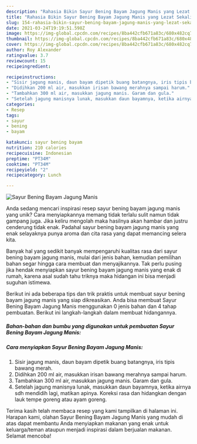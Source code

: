```yaml
---
description: "Rahasia Bikin Sayur Bening Bayam Jagung Manis yang Lezat Sekali"
title: "Rahasia Bikin Sayur Bening Bayam Jagung Manis yang Lezat Sekali"
slug: 154-rahasia-bikin-sayur-bening-bayam-jagung-manis-yang-lezat-sekali
date: 2021-03-24T19:19:51.598Z
image: https://img-global.cpcdn.com/recipes/8ba442cfb671a83c/680x482cq70/sayur-bening-bayam-jagung-manis-foto-resep-utama.jpg
thumbnail: https://img-global.cpcdn.com/recipes/8ba442cfb671a83c/680x482cq70/sayur-bening-bayam-jagung-manis-foto-resep-utama.jpg
cover: https://img-global.cpcdn.com/recipes/8ba442cfb671a83c/680x482cq70/sayur-bening-bayam-jagung-manis-foto-resep-utama.jpg
author: Roy Alexander
ratingvalue: 3.7
reviewcount: 15
recipeingredient:

recipeinstructions:
- "Sisir jagung manis, daun bayam dipetik buang batangnya, iris tipis bawang merah."
- "Didihkan 200 ml air, masukkan irisan bawang merahnya sampai harum."
- "Tambahkan 300 ml air, masukkan jagung manis. Garam dan gula."
- "Setelah jagung manisnya lunak, masukkan daun bayamnya, ketika airnya sdh mendidih lagi, matikan apinya. Koreksi rasa dan hidangkan dengan lauk tempe goreng atau ayam goreng."
categories:
- Resep
tags:
- sayur
- bening
- bayam

katakunci: sayur bening bayam 
nutrition: 210 calories
recipecuisine: Indonesian
preptime: "PT34M"
cooktime: "PT34M"
recipeyield: "2"
recipecategory: Lunch

---
```



![Sayur Bening Bayam Jagung Manis](https://img-global.cpcdn.com/recipes/8ba442cfb671a83c/680x482cq70/sayur-bening-bayam-jagung-manis-foto-resep-utama.jpg)

Anda sedang mencari inspirasi resep sayur bening bayam jagung manis yang unik? Cara menyiapkannya memang tidak terlalu sulit namun tidak gampang juga. Jika keliru mengolah maka hasilnya akan hambar dan justru cenderung tidak enak. Padahal sayur bening bayam jagung manis yang enak selayaknya punya aroma dan cita rasa yang dapat memancing selera kita.



Banyak hal yang sedikit banyak mempengaruhi kualitas rasa dari sayur bening bayam jagung manis, mulai dari jenis bahan, kemudian pemilihan bahan segar hingga cara membuat dan menyajikannya. Tak perlu pusing jika hendak menyiapkan sayur bening bayam jagung manis yang enak di rumah, karena asal sudah tahu triknya maka hidangan ini bisa menjadi suguhan istimewa.


Berikut ini ada beberapa tips dan trik praktis untuk membuat sayur bening bayam jagung manis yang siap dikreasikan. Anda bisa membuat Sayur Bening Bayam Jagung Manis menggunakan 0 jenis bahan dan 4 tahap pembuatan. Berikut ini langkah-langkah dalam membuat hidangannya.

<!--inarticleads1-->

##### Bahan-bahan dan bumbu yang digunakan untuk pembuatan Sayur Bening Bayam Jagung Manis:





<!--inarticleads2-->

##### Cara menyiapkan Sayur Bening Bayam Jagung Manis:

1. Sisir jagung manis, daun bayam dipetik buang batangnya, iris tipis bawang merah.
1. Didihkan 200 ml air, masukkan irisan bawang merahnya sampai harum.
1. Tambahkan 300 ml air, masukkan jagung manis. Garam dan gula.
1. Setelah jagung manisnya lunak, masukkan daun bayamnya, ketika airnya sdh mendidih lagi, matikan apinya. Koreksi rasa dan hidangkan dengan lauk tempe goreng atau ayam goreng.




Terima kasih telah membaca resep yang kami tampilkan di halaman ini. Harapan kami, olahan Sayur Bening Bayam Jagung Manis yang mudah di atas dapat membantu Anda menyiapkan makanan yang enak untuk keluarga/teman ataupun menjadi inspirasi dalam berjualan makanan. Selamat mencoba!
